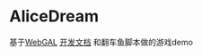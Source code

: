 # AliceDream
基于[WebGAL][1]
[开发文档][2]
和翻车鱼脚本做的游戏demo



[1]: (https://github.com/MakinoharaShoko/WebGAL)
[2]: (https://docs.msfasr.com/)